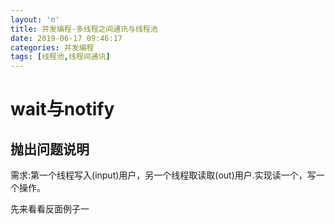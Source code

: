 ```yaml
---
layout: 'n'
title: 并发编程-多线程之间通讯与线程池
date: 2019-06-17 09:46:17
categories: 并发编程
tags: [线程池,线程间通讯]
---
```


# wait与notify

## 抛出问题说明

 需求:第一个线程写入(input)用户，另一个线程取读取(out)用户.实现读一个，写一个操作。

先来看看反面例子一

``` java

```




